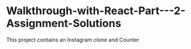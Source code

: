 # Walkthrough-with-React-Part---2-Assignment-Solutions
This project contains an Instagram clone and Counter
